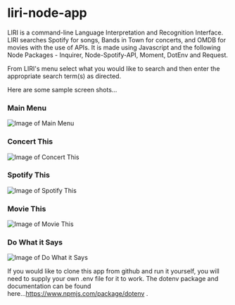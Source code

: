 # liri-node-app

LIRI is a command-line Language Interpretation and Recognition Interface.  LIRI searches Spotify for songs, Bands in Town for concerts, and OMDB for movies with the use of APIs.  It is made using Javascript and the following Node Packages - Inquirer, Node-Spotify-API, Moment, DotEnv and Request.

From LIRI's menu select what you would like to search and then enter the appropriate search term(s) as directed.

Here are some sample screen shots...

  ### Main Menu 
  ![Image of Main Menu](https://klbjklbj.github.io/liri-node-app/images/menu.png)
    
  ### Concert This
  ![Image of Concert This](https://klbjklbj.github.io/liri-node-app/images/concertThia.png)  
  
  ### Spotify This 
  ![Image of Spotify This](https://klbjklbj.github.io/liri-node-app/images/spotifyThis.png)
  
  ### Movie This
  ![Image of Movie This](https://klbjklbj.github.io/liri-node-app/images/movieThis.png)
  
  ### Do What it Says 
  ![Image of Do What it Says](https://klbjklbj.github.io/liri-node-app/images/doWhatItSays.png)
  
If you would like to clone this app from github and run it yourself, you will need to supply your own .env file for it to work. The dotenv package and documentation can be found here...https://www.npmjs.com/package/dotenv .
  
  
